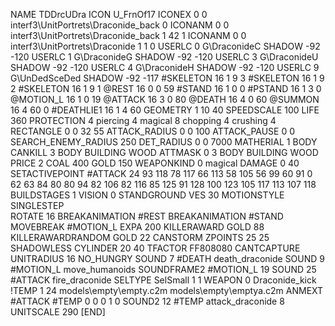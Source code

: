 NAME 			TDDrcUDra
ICON 			U_FrnOf17
ICONEX 0 0 interf3\UnitPortrets\Draconide_back 0
ICONANM 0 0 interf3\UnitPortrets\Draconide_back 1 42 1
ICONANM 0 0 interf3\UnitPortrets\Draconide 1 1 0
USERLC 			0 G\DraconideC SHADOW -92 -120
USERLC 			1 G\DraconideG SHADOW -92 -120
USERLC 			3 G\DraconideU SHADOW -92 -120
USERLC 			4 G\DraconideH SHADOW -92 -120
USERLC 			9 G\UnDedSceDed SHADOW -92 -117
#SKELETON               16 1 9 3
#SKELETON               16 1 9 2
#SKELETON               16 1 9 1
@REST      		16 0 0 59
#STAND     		16 1 0 0
#PSTAND    		16 1 3 0
@MOTION_L  		16 1 0 19
@ATTACK    		16 3 0 80
@DEATH     		16 4 0 60
@SUMMON     		16 4 60 0 
#DEATHLIE1 		16 1 4 60
GEOMETRY 		1 10 40
SPEEDSCALE 100
LIFE     		360
PROTECTION 		4 piercing 4 magical 8 chopping 4 crushing 4
RECTANGLE 		0 0 32 55
ATTACK_RADIUS 		0 0 100
ATTACK_PAUSE 		0 0
SEARCH_ENEMY_RADIUS 	250
DET_RADIUS 		0 0 7000
MATHERIAL 		1 BODY
CANKILL 3 BODY BUILDING WOOD
ATTMASK 0 3 BODY BUILDING WOOD
PRICE 			2 COAL 400 GOLD 150
WEAPONKIND 		0 magical
DAMAGE   		0 40
SETACTIVEPOINT		#ATTACK 24 93 118 78 117 66 113 58 105 56 99 60 91 0 62 63 84 80 80 94 82 106 82 116 85 125 91 128 100 123 105 117 113 107 118
BUILDSTAGES 		1
VISION 			0
STANDGROUND
VES 			30
MOTIONSTYLE 		SINGLESTEP 	
ROTATE 			16
BREAKANIMATION #REST
BREAKANIMATION #STAND
MOVEBREAK #MOTION_L
EXPA 			200
KILLERAWARD             GOLD 88
KILLERAWARDRANDOM       GOLD 22
CANSTORM
ZPOINTS 25 25
SHADOWLESS
CYLINDER 20 40
TFACTOR FF808080
CANTCAPTURE
UNITRADIUS 16
NO_HUNGRY
SOUND 7 #DEATH death_draconide
SOUND 9 #MOTION_L move_humanoids
SOUNDFRAME2 #MOTION_L 19
SOUND 25 #ATTACK fire_draconide
SELTYPE SelSmall 1 1
WEAPON 0 Draconide_kick
!TEMP  1 24 models\empty\empty.c2m models\empty\emptya.c2m
ANMEXT #ATTACK #TEMP 0 0 0 1 0
SOUND2 12 #TEMP attack_draconide 8
UNITSCALE        290
[END]
